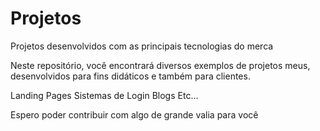 # Projetos
Projetos desenvolvidos com as principais tecnologias do merca

Neste repositório, você encontrará diversos exemplos de projetos meus, desenvolvidos para fins didáticos e também para clientes.

Landing Pages
Sistemas de Login
Blogs
Etc...

Espero poder contribuir com algo de grande valia para você
